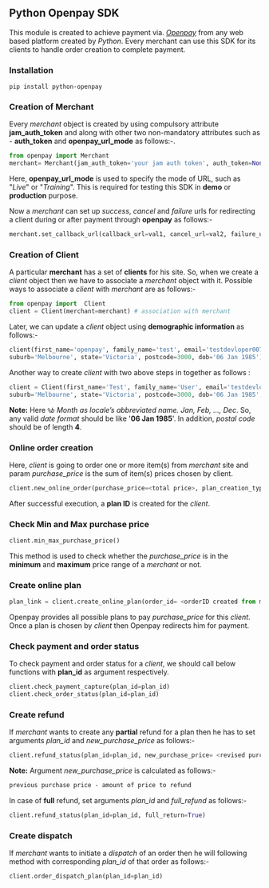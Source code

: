 ## Python Openpay SDK

This module is created to achieve payment via. [_Openpay_](https://www.openpay.com.au/) from any web based platform 
created by *Python*. Every merchant can use this SDK for its clients to handle order creation to complete payment.  


### Installation

```pip install python-openpay```

### Creation of Merchant
Every _merchant_ object is created by using compulsory attribute **jam_auth_token** and along with other two non-mandatory attributes 
such as - **auth_token** and **openpay_url_mode** as follows:-.
```python
from openpay import Merchant
merchant= Merchant(jam_auth_token='your jam auth token', auth_token=None, openpay_url_mode="Live")
``` 
Here, **openpay_url_mode** is used to specify the mode of URL, such as "_Live_" or "_Training_". This is required for testing this SDK 
in **demo** or **production** purpose. 

Now a _merchant_ can set up _success_, _cancel_ and _failure_ urls for redirecting a client during or after payment through **openpay** 
as follows:-
```python
merchant.set_callback_url(callback_url=val1, cancel_url=val2, failure_url=val3)
```

### Creation of Client
A particular **merchant** has a set of **clients** for his site. So, when we create a _client_ object then we have to 
associate a _merchant_ object with it. Possible ways to associate a _client_ with _merchant_ are as follows:-

```python
from openpay import  Client
client = Client(merchant=merchant) # association with merchant
 ```
Later, we can update a _client_ object using **demographic information** as follows:-
 ```python
client(first_name='openpay', family_name='test', email='testdevloper007@gmail.com', address_1='15/520 Collins Street',
suburb='Melbourne', state='Victoria', postcode=3000, dob='06 Jan 1985')
```
Another way to create _client_ with two above steps in together as follows :
```python
client = Client(first_name='Test', family_name='User', email='testdevloper007@gmail.com', address_1='15/520 Collins Street',
suburb='Melbourne', state='Victoria', postcode=3000, dob='06 Jan 1985', merchant=merchant)
```
**Note:** Here _```%b```_ *_Month as locale’s abbreviated name. Jan, Feb, …, Dec_*. So, any valid _date format_ should be 
like '**06 Jan 1985**'. In addition, _postal code_ should be of length **4**.  
 
### Online order creation
Here, _client_ is going to order one or more item(s) from _merchant_ site and param _purchase_price_ is the sum of
item(s) prices chosen by client.
```python
client.new_online_order(purchase_price=<total price>, plan_creation_type="Pending")
```
After successful execution, a **plan ID** is created for the _client_.
### Check Min and Max purchase price 
```python
client.min_max_purchase_price()
```
This method is used to check whether the _purchase_price_ is in the **minimum** and **maximum** price range of a
_merchant_ or not.

### Create online plan
```python
plan_link = client.create_online_plan(order_id= <orderID created from merchant site>)
```
Openpay provides all possible plans to pay _purchase_price_ for this _client_. Once a plan is chosen by _client_ then Openpay 
redirects him for payment.

### Check payment and order status
To check payment and order status for a _client_, we should call below functions with **plan_id** as argument respectively.
```python
client.check_payment_capture(plan_id=plan_id)
client.check_order_status(plan_id=plan_id)

```
### Create refund
If _merchant_ wants to create any **partial** refund for a plan then he has to set arguments _plan_id_ and 
_new_purchase_price_ as follows:-

```python
client.refund_status(plan_id=plan_id, new_purchase_price= <revised purchase price>)
```
**Note:** Argument _new_purchase_price_ is calculated as follows:-
```markdown
previous purchase price - amount of price to refund
```

In case of **full** refund, set arguments _plan_id_ and _full_refund_ as follows:-
```python
client.refund_status(plan_id=plan_id, full_return=True)
```

### Create dispatch
If _merchant_ wants to initiate a _dispatch_ of an order then he will following method with corresponding _plan_id_ 
of that order as follows:-
```python
client.order_dispatch_plan(plan_id=plan_id)
```
